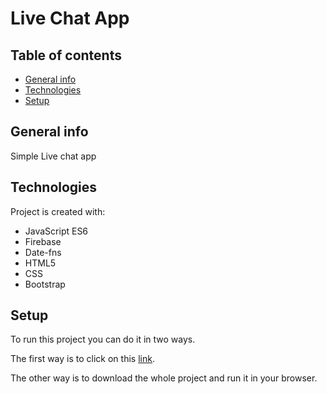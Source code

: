 # Live Chat App

## Table of contents
* [General info](#general-info)
* [Technologies](#technologies)
* [Setup](#setup)

## General info
Simple Live chat app

## Technologies
Project is created with:
* JavaScript ES6
* Firebase
* Date-fns
* HTML5
* CSS
* Bootstrap

## Setup
To run this project you can do it in two ways.

The first way is to click on this [link](https://live-chat-iota.vercel.app/).

The other way is to download the whole project and run it in your browser.
